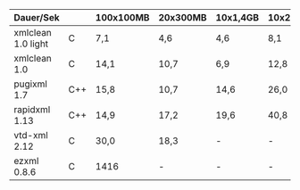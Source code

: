   Dauer/Sek           |    | 100x100MB |  20x300MB |  10x1,4GB | 10x2GB | 3x7,5GB | Relation
----------------------|----|-----------|-----------|-----------|--------|---------|---------
  xmlclean 1.0 light  | C  |    7,1    |     4,6   |     4,6   |    8,1 |    8,3  |   1
  xmlclean 1.0        | C  |   14,1    |    10,7   |     6,9   |   12,8 |   13,3  |  1,8
  pugixml 1.7         | C++|   15,8    |    10,7   |    14,6   |   26,0 |   27,4  |  2,8
  rapidxml 1.13       | C++|   14,9    |    17,2   |    19,6   |   40,8 |   71,2  |  4,7
  vtd-xml 2.12        | C  |   30,0    |    18,3   |      -    |     -  |     -   |  4,1
  ezxml 0.8.6         | C  |  1416     |     -     |      -    |     -  |     -   |  199
  

